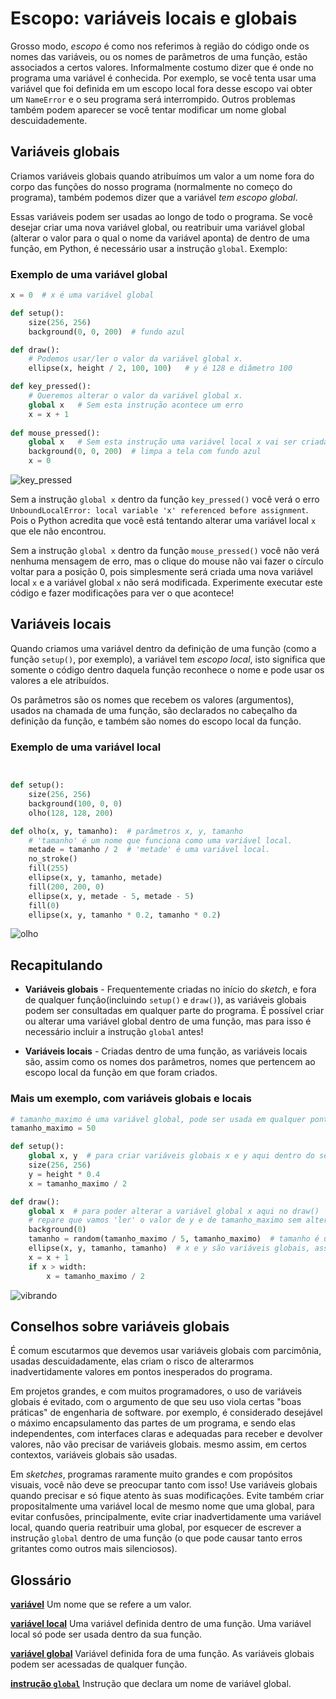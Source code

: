 # Escopo: variáveis locais e globais

Grosso modo, *escopo* é como nos referimos à região do código onde os nomes das variáveis, ou os nomes de parâmetros de uma função, estão associados a certos valores. Informalmente costumo dizer que é onde no programa uma variável é conhecida. Por exemplo, se você tenta usar uma variável que foi definida em um escopo local fora desse escopo vai obter um `NameError` e o seu programa será interrompido. Outros problemas também podem aparecer se você tentar modificar um nome global descuidademente.

## Variáveis globais

Criamos variáveis globais quando atribuímos um valor a um nome fora do corpo das funções do nosso programa (normalmente no começo do programa), também podemos dizer que a variável *tem escopo global*.

Essas variáveis podem ser usadas ao longo de todo o programa. Se você desejar criar uma nova variável global, ou reatribuir uma variável global (alterar o valor para o qual o nome da variável aponta) de dentro de uma função, em Python, é necessário usar a instrução `global`. Exemplo:

### Exemplo de uma variável global

```python
x = 0  # x é uma variável global

def setup():
    size(256, 256)
    background(0, 0, 200)  # fundo azul

def draw():
    # Podemos usar/ler o valor da variável global x.
    ellipse(x, height / 2, 100, 100)   # y é 128 e diâmetro 100

def key_pressed():
    # Queremos alterar o valor da variável global x.
    global x   # Sem esta instrução acontece um erro
    x = x + 1
    
def mouse_pressed():
    global x   # Sem esta instrução uma variável local x vai ser criada!
    background(0, 0, 200)  # limpa a tela com fundo azul
    x = 0
```

![key_pressed](assets/escopo_teclado.gif)

Sem a instrução `global x` dentro da função `key_pressed()` você verá o erro `UnboundLocalError: local variable 'x' referenced before assignment`. Pois o Python acredita que você está tentando alterar uma variável local `x` que ele não encontrou.

Sem a instrução `global x` dentro da função `mouse_pressed()` você não verá nenhuma mensagem de erro, mas o clique do mouse não vai fazer o círculo voltar para a posição 0, pois simplesmente será criada uma nova variável local `x` e a variável global `x` não será modificada. Experimente executar este código e fazer modificações para ver o que acontece!

## Variáveis locais

Quando criamos uma variável dentro da definição de uma função (como a função `setup()`, por exemplo), a variável tem *escopo local*, isto significa que somente o código dentro daquela função reconhece o nome e pode usar os valores a ele atribuídos.

Os parâmetros são os nomes que recebem os valores (argumentos), usados na chamada de uma função, são declarados no cabeçalho da definição da função, e também são nomes do escopo local da função.

### Exemplo de uma variável local

```python


def setup():
    size(256, 256)
    background(100, 0, 0)
    olho(128, 128, 200)

def olho(x, y, tamanho):  # parâmetros x, y, tamanho
    # 'tamanho' é um nome que funciona como uma variável local.
    metade = tamanho / 2  # 'metade' é uma variável local.
    no_stroke()
    fill(255)
    ellipse(x, y, tamanho, metade)
    fill(200, 200, 0)
    ellipse(x, y, metade - 5, metade - 5)
    fill(0)
    ellipse(x, y, tamanho * 0.2, tamanho * 0.2)
```

![olho](assets/escopo_olho.png)

## Recapitulando

- **Variáveis globais** - Frequentemente criadas no início do *sketch*, e fora de qualquer função(incluindo `setup()` e `draw()`), as variáveis globais podem ser consultadas em qualquer parte do programa. É possível criar ou alterar uma variável global dentro de uma função, mas para isso é necessário incluir a instrução `global` antes!

- **Variáveis locais** - Criadas dentro de uma função, as variáveis locais são, assim como os nomes dos parâmetros, nomes que  pertencem ao escopo local da função em que foram criados.


### Mais um exemplo, com variáveis globais e locais

```python
# tamanho_maximo é uma variável global, pode ser usada em qualquer ponto do programa.
tamanho_maximo = 50

def setup():
    global x, y  # para criar variáveis globais x e y aqui dentro do setup()
    size(256, 256)
    y = height * 0.4
    x = tamanho_maximo / 2

def draw():
    global x  # para poder alterar a variável global x aqui no draw()
    # repare que vamos 'ler' o valor de y e de tamanho_maximo sem alterar
    background(0)
    tamanho = random(tamanho_maximo / 5, tamanho_maximo)  # tamanho é uma variável local
    ellipse(x, y, tamanho, tamanho)  # x e y são variáveis globais, assim como tamanho_maximo
    x = x + 1
    if x > width:
        x = tamanho_maximo / 2  
```
![vibrando](assets/escopo.gif)

## Conselhos sobre variáveis globais

É comum escutarmos que devemos usar variáveis globais com parcimônia, usadas descuidadamente, elas criam o risco de alterarmos inadvertidamente valores em pontos inesperados do programa.

Em projetos grandes, e com muitos programadores, o uso de variáveis globais é evitado, com o argumento de que seu uso viola certas "boas práticas" de engenharia de software. por exemplo, é considerado desejável o máximo encapsulamento das partes de um programa, e sendo elas independentes, com interfaces claras e adequadas para receber e devolver valores, não vão precisar de variáveis globais. mesmo assim, em certos contextos, variáveis globais são usadas.

Em *sketches*, programas raramente muito grandes e com propósitos visuais, você não deve se preocupar tanto com isso! Use variáveis globais quando precisar e só fique atento às suas modificações. Evite também criar propositalmente uma variável local de mesmo nome que uma global, para evitar confusões, principalmente, evite criar inadvertidamente uma variável local, quando queria reatribuir uma global, por esquecer de escrever a instrução `global` dentro de uma função (o que pode causar tanto erros gritantes como outros mais silenciosos).

## Glossário

[**variável**](https://penseallen.github.io/pensePython2e/02-vars-expr-instr.html#termo:variável) Um nome que se refere a um valor.

[**variável local**](https://penseallen.github.io/pensePython2e/03-funcoes.html#termo:variável%20local) Uma variável definida dentro de uma função. Uma variável local só pode ser usada dentro da sua função.

[**variável global**](https://penseallen.github.io/pensePython2e/11-dicionarios.html#termo:variável%20global) Variável definida fora de uma função. As variáveis globais podem ser acessadas de qualquer função.

[**instrução `global`**](https://penseallen.github.io/pensePython2e/11-dicionarios.html#termo:instrução%20global) Instrução que declara um nome de variável global.
